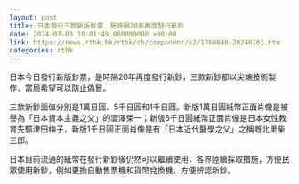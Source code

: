 ```yaml
---
layout: post
title: 日本發行三款新版鈔票　是時隔20年再度發行新鈔
date: 2024-07-03 10:01:49.000000000 +08:00
link: https://news.rthk.hk/rthk/ch/component/k2/1760040-20240703.htm
categories: rthk
---
```


日本今日發行新版鈔票，是時隔20年再度發行新鈔，三款新鈔都以尖端技術製作，當局希望可以防止偽冒。

三款新鈔面值分別是1萬日圓、5千日圓和1千日圓。新版1萬日圓紙幣正面肖像是被譽為「日本資本主義之父」的澀澤榮一；新版5千日圓紙幣正面肖像是日本女性教育先驅津田梅子，新版1千日圓正面肖像是有「日本近代醫學之父」之稱嘅北里柴三郎。

日本目前流通的紙幣在發行新鈔後仍然可以繼續使用，各界陸續採取措施，方便民眾使用新鈔，例如更換自動售票機和貨幣兌換機，方便辨認新鈔。

